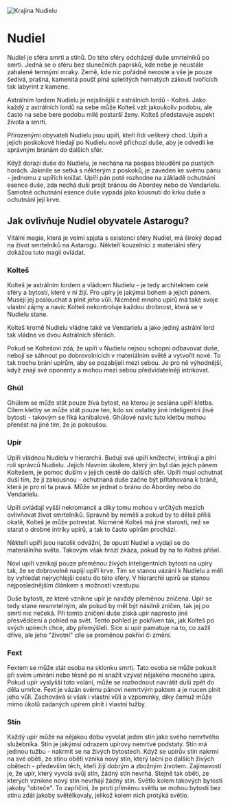 ![Krajina Nudielu](nudiel.png)

# Nudiel

Nudiel je sféra smrti a stínů. Do této sféry odcházejí duše smrtelníků po smrti. Jedná se o sféru bez slunečních paprsků, kde nebe je neustále zahalené temnými mraky. Země, kde nic pořádně neroste a vše je pouze šedivá, prašná, kamenitá poušť plná spletitých hornatých zákoutí tvořících tak labyrint z kamene.

Astrálním lordem Nudielu je nejsilnější z astrálních lordů - Kolteš. Jako každý z astrálních lordů na sebe může Kolteš vzít jakoukoliv podobu, ale často na sebe bere podobu milé postarší ženy. Kolteš představuje aspekt života a smrti.

Přirozenými obyvateli Nudielu jsou upíři, kteří řídí veškerý chod. Upíři a jejich poskokové hledají po Nudielu nově příchozí duše, aby je odvedli ke správným branám do dalších sfér.

Když dorazí duše do Nudielu, je nechána na pospas bloudění po pustých horách. Jakmile se setká s některým z poskoků, je zaveden ke svému pánu - jednomu z upířích knížat. Upíří pán poté rozhodne na základě ochutnání esence duše, zda nechá duši projít bránou do Abordey nebo do Vendarielu. Samotné ochutnání esence duše vypadá jako kousnutí do krku duše a ochutnání její krve.

## Jak ovlivňuje Nudiel obyvatele Astarogu?

Vitální magie, která je velmi spjata s existencí sféry Nudiel, má široký dopad na život smrtelníků na Astarogu. Někteří kouzelníci z materiální sféry dokážou tuto magii ovládat.

### Kolteš

Kolteš je astrálním lordem a vládcem Nudielu - je tedy architektem celé sféry a bytostí, které v ní žijí. Pro upíry je jakýmsi bohem a jejich pánem. Musejí jej poslouchat a plnit jeho vůli. Nicméně mnoho upírů má také svoje vlastní zájmy a navíc Kolteš nekontroluje každou drobnost, která se v Nudielu stane.

Kolteš kromě Nudielu vládne také ve Vendarielu a jako jediný astrální lord tak vládne ve dvou Astrálních sférách.

Pokud se Koltešovi zdá, že upíři v Nudielu nejsou schopni odbavovat duše, nebojí se sáhnout po dobrovolnících v materiálním světě a vytvořit nové. To tak trochu brání upírům, aby se pozabíjeli mezi sebou. Je pro ně výhodnější, když znají své oponenty a mohou mezi sebou předvídatelněji intrikovat.

### Ghúl

Ghúlem se může stát pouze živá bytost, na kterou je seslána upíří kletba. Cílem kletby se může stát pouze ten, kdo sní ostatky jiné inteligentní živé bytosti - takovým se říká kanibalové. Ghúlové navíc tuto kletbu mohou přenést na jiné tím, že je pokoušou.

### Upír

Upíři vládnou Nudielu v hierarchii. Budují svá upíří knížectví, intrikují a plní roli správců Nudielu. Jejich hlavním úkolem, který jim byl dán jejich pánem Koltešem, je pomoc duším v jejich cestě do dalších sfér. Upíři musí ochutnat duši tím, že ji zakousnou - ochutnaná duše začne být přitahována k bráně, která je pro ní ta pravá. Může se jednat o bránu do Abordey nebo do Vendarielu.

Upíři ovládají vyšší nekromancii a díky tomu mohou v určitých mezích ovlivňovat život smrtelníků. Správně by neměli a pokud by to dělali příliš okatě, Kolteš je může potrestat. Nicméně Kolteš má jiné starosti, než se starat o drobné intriky upírů, a tak to často upírům prochází.

Někteří upíři jsou natolik odvážní, že opustí Nudiel a vydají se do materiálního světa. Takovým však hrozí zkáza, pokud by na to Kolteš přišel.

Noví upíři vznikají pouze přeměnou živých inteligentních bytostí na upíry tak, že se dobrovolně napijí upíří krve. Tím se stanou vázáni k Nudielu a měli by vyhledat nejrychlejší cestu do této sféry. V hierarchii upírů se stanou nejposlednějším článkem s možností vzestupu.

Duše bytosti, ze které vznikne upír je navždy přeměnou zničena. Upír se tedy stane nesmrtelným, ale pokud by měl být násilně zničen, tak jej po smrti nic nečeká. Při tomto zničení duše získá upír naprosto jiné přesvědčení a pohled na svět. Tento pohled je pokřiven tak, jak Kolteš po svých upírech chce, aby přemýšleli. Sice si upír pamatuje na to, co zažil dříve, ale jeho "životní" cíle se proměnou pokřiví či změní.

### Fext

Fextem se může stát osoba na sklonku smrti. Tato osoba se může pokusit při svém umírání nebo těsně po ní snažit vzývat nějakého mocného upíra. Pokud upír vyslyšší toto volání, může se rozhodnout navrátit duši zpět do děla umrlce. Fext je vázán svému pánovi nemrtvým paktem a je nucen plnit jeho vůli. Zachovává si však i vlastní vůli a vzpomínky, díky čemuž může mimo úkolů zadaných upírem plnit i vlastní tužby.

### Stín

Každý upír může na nějakou dobu vyvolat jeden stín jako svého nemrtvého služebníka. Stín je jakýmsi odrazem upírovy nemrtvé podstaty. Stín má jedinou tužbu - nakrmit se na živých bytostech. Když se upírův stín nakrmí na své oběti, ze stínu oběti vzniká nový stín, který lační po dalších živých obětech - především těch, kteří žijí dobrým a zbožným životem. Zajímavostí je, že upír, který vyvolá svůj stín, žádný stín nevrhá. Stejně tak oběti, ze kterých vznikne nový stín nevrhají žádný stín. Světlo kolem takových bytostí jakoby "obteče". To zapříčiní, že proti přímému světlu se mohou bytosti bez stínu zdát jakoby světélkovaly, jelikož kolem nich protýká světlo.

